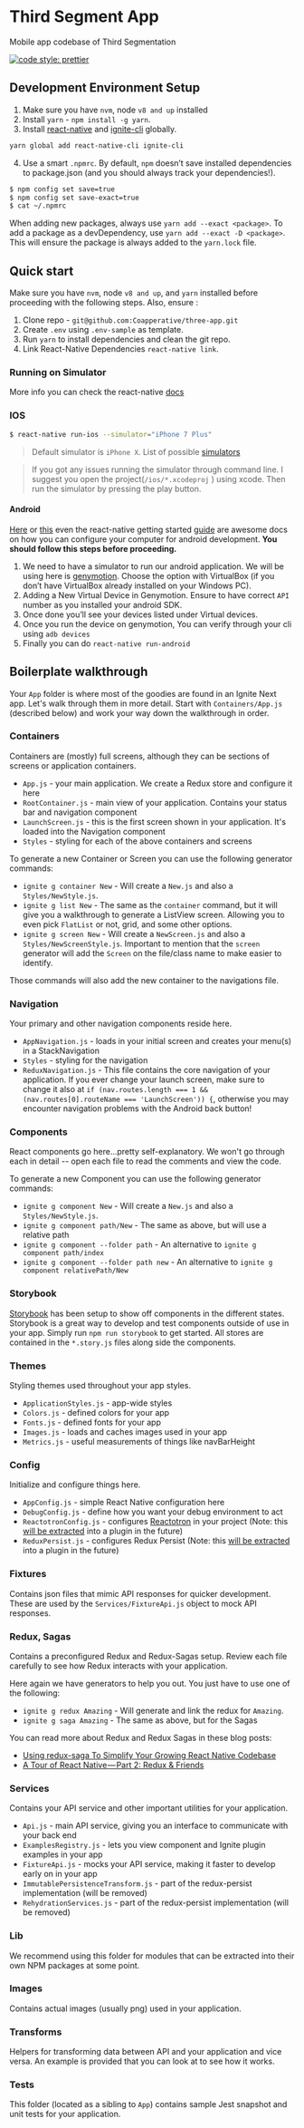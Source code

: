 # Third Segment App

Mobile app codebase of Third Segmentation

[![code style: prettier](https://img.shields.io/badge/code_style-prettier-ff69b4.svg?style=flat-square)](https://github.com/prettier/prettier)

## Development Environment Setup

1.  Make sure you have `nvm`, node `v8 and up` installed
2.  Install `yarn` - `npm install -g yarn`.
3.  Install [react-native](https://facebook.github.io/react-native/) and [ignite-cli](https://github.com/infinitered/ignite) globally.

```bash
yarn global add react-native-cli ignite-cli
```

4.  Use a smart `.npmrc`. By default, `npm` doesn’t save installed dependencies to package.json (and you should always track your dependencies!).

```bash
$ npm config set save=true
$ npm config set save-exact=true
$ cat ~/.npmrc
```

When adding new packages, always use `yarn add --exact <package>`. To add a package as a devDependency, use `yarn add --exact -D <package>`. This will ensure the package is always added to the `yarn.lock` file.

## Quick start

Make sure you have `nvm`, node `v8 and up`, and `yarn` installed before proceeding with the following steps. Also, ensure :

1.  Clone repo - `git@github.com:Coapperative/three-app.git`
2.  Create `.env` using `.env-sample` as template.
3.  Run `yarn` to install dependencies and clean the git repo.
4.  Link React-Native Dependencies `react-native link`.

### Running on Simulator

More info you can check the react-native [docs](https://facebook.github.io/react-native/docs/running-on-simulator-ios#specifying-a-device)

### IOS

```sh
$ react-native run-ios --simulator="iPhone 7 Plus"
```

> Default simulator is `iPhone X`. List of possible [simulators](https://dev-yakuza.github.io/en/react-native/ios-change-simulator/)

> If you got any issues running the simulator through command line. I suggest you open the project(`/ios/*.xcodeproj` ) using xcode. Then run the simulator by pressing the play button.

#### Android

[Here](https://medium.com/@deepak.gulati/running-react-native-app-on-the-android-emulator-11bf309443eb) or [this](https://medium.freecodecamp.org/what-you-need-to-know-to-start-building-mobile-apps-in-react-native-dded951277b7#b49d) even the react-native getting started [guide](https://facebook.github.io/react-native/docs/getting-started) are awesome docs on how you can configure your computer for android development. **You should follow this steps before proceeding.**

1. We need to have a simulator to run our android application. We will be using here is [genymotion](https://www.genymotion.com/). Choose the option with VirtualBox (if you don’t have VirtualBox already installed on your Windows PC).
2. Adding a New Virtual Device in Genymotion. Ensure to have correct `API` number as you installed your android SDK.
3. Once done you’ll see your devices listed under Virtual devices.
4. Once you run the device on genymotion, You can verify through your cli using `adb devices`
5. Finally you can do `react-native run-android`

## Boilerplate walkthrough

Your `App` folder is where most of the goodies are found in an Ignite Next app. Let's walk through them in more detail. Start with `Containers/App.js` (described below) and work your way down the walkthrough in order.

### Containers

Containers are (mostly) full screens, although they can be sections of screens or application containers.

- `App.js` - your main application. We create a Redux store and configure it here
- `RootContainer.js` - main view of your application. Contains your status bar and navigation component
- `LaunchScreen.js` - this is the first screen shown in your application. It's loaded into the Navigation component
- `Styles` - styling for each of the above containers and screens

To generate a new Container or Screen you can use the following generator commands:

- `ignite g container New` - Will create a `New.js` and also a `Styles/NewStyle.js`.
- `ignite g list New` - The same as the `container` command, but it will give you a walkthrough to generate a ListView screen. Allowing you to even pick `FlatList` or not, grid, and some other options.
- `ignite g screen New` - Will create a `NewScreen.js` and also a `Styles/NewScreenStyle.js`. Important to mention that the `screen` generator will add the `Screen` on the file/class name to make easier to identify.

Those commands will also add the new container to the navigations file.

### Navigation

Your primary and other navigation components reside here.

- `AppNavigation.js` - loads in your initial screen and creates your menu(s) in a StackNavigation
- `Styles` - styling for the navigation
- `ReduxNavigation.js` - This file contains the core navigation of your application. If you ever change your launch screen, make sure to change it also at `if (nav.routes.length === 1 && (nav.routes[0].routeName === 'LaunchScreen')) {`, otherwise you may encounter navigation problems with the Android back button!

### Components

React components go here...pretty self-explanatory. We won't go through each in detail -- open each file to read the comments and view the code.

To generate a new Component you can use the following generator commands:

- `ignite g component New` - Will create a `New.js` and also a `Styles/NewStyle.js`.
- `ignite g component path/New` - The same as above, but will use a relative path
- `ignite g component --folder path` - An alternative to `ignite g component path/index`
- `ignite g component --folder path new` - An alternative to `ignite g component relativePath/New`

### Storybook

[Storybook](https://storybook.js.org/) has been setup to show off components in the different states. Storybook is a great way to develop and test components outside of use in your app. Simply run `npm run storybook` to get started. All stores are contained in the `*.story.js` files along side the components.

### Themes

Styling themes used throughout your app styles.

- `ApplicationStyles.js` - app-wide styles
- `Colors.js` - defined colors for your app
- `Fonts.js` - defined fonts for your app
- `Images.js` - loads and caches images used in your app
- `Metrics.js` - useful measurements of things like navBarHeight

### Config

Initialize and configure things here.

- `AppConfig.js` - simple React Native configuration here
- `DebugConfig.js` - define how you want your debug environment to act
- `ReactotronConfig.js` - configures [Reactotron](https://github.com/infinitered/reactotron) in your project (Note: this [will be extracted](https://github.com/infinitered/ignite/issues/779) into a plugin in the future)
- `ReduxPersist.js` - configures Redux Persist (Note: this [will be extracted](https://github.com/infinitered/ignite/issues/780) into a plugin in the future)

### Fixtures

Contains json files that mimic API responses for quicker development. These are used by the `Services/FixtureApi.js` object to mock API responses.

### Redux, Sagas

Contains a preconfigured Redux and Redux-Sagas setup. Review each file carefully to see how Redux interacts with your application.

Here again we have generators to help you out. You just have to use one of the following:

- `ignite g redux Amazing` - Will generate and link the redux for `Amazing`.
- `ignite g saga Amazing` - The same as above, but for the Sagas

You can read more about Redux and Redux Sagas in these blog posts:

- [Using redux-saga To Simplify Your Growing React Native Codebase](https://shift.infinite.red/using-redux-saga-to-simplify-your-growing-react-native-codebase-2b8036f650de)
- [A Tour of React Native — Part 2: Redux & Friends](https://shift.infinite.red/a-tour-of-react-native-part-2-redux-friends-4fed022aaa1e)

### Services

Contains your API service and other important utilities for your application.

- `Api.js` - main API service, giving you an interface to communicate with your back end
- `ExamplesRegistry.js` - lets you view component and Ignite plugin examples in your app
- `FixtureApi.js` - mocks your API service, making it faster to develop early on in your app
- `ImmutablePersistenceTransform.js` - part of the redux-persist implementation (will be removed)
- `RehydrationServices.js` - part of the redux-persist implementation (will be removed)

### Lib

We recommend using this folder for modules that can be extracted into their own NPM packages at some point.

### Images

Contains actual images (usually png) used in your application.

### Transforms

Helpers for transforming data between API and your application and vice versa. An example is provided that you can look at to see how it works.

### Tests

This folder (located as a sibling to `App`) contains sample Jest snapshot and unit tests for your application.
